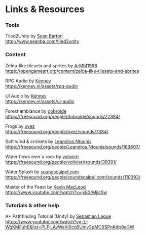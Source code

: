 Links & Resources
=================

### Tools
Tiled2Unity by [Sean Barton](http://www.seanba.com/)   
http://www.seanba.com/tiled2unity

### Content
Zelda-like tilesets and sprites by [ArMM1998](https://opengameart.org/users/armm1998)   
https://opengameart.org/content/zelda-like-tilesets-and-sprites

RPG Audio by [Kenney](https://kenney.nl)   
https://kenney.nl/assets/rpg-audio

UI Audio by [Kenney](https://kenney.nl)   
https://kenney.nl/assets/ui-audio

Forest ambiance by [dobroide](https://freesound.org/people/dobroide/)   
https://freesound.org/people/dobroide/sounds/22384/

Frogs by [oyez](https://freesound.org/people/oyez/)   
https://freesound.org/people/oyez/sounds/7384/

Soft wind & crickets by [Leandros.Ntounis](https://freesound.org/people/Leandros.Ntounis/)   
https://freesound.org/people/Leandros.Ntounis/sounds/163607/

Water flows over a rock by [volivieri](https://freesound.org/people/volivieri/)   
https://freesound.org/people/volivieri/sounds/38391/

Water Splash by [soundscalpel.com](https://freesound.org/people/soundscalpel.com/)   
https://freesound.org/people/soundscalpel.com/sounds/110393/

Master of the Feast by [Kevin MacLeod](http://incompetech.com/wordpress/)   
https://www.youtube.com/watch?v=jx83rMjic5w

### Tutorials & other help
A* Pathfinding Tutorial (Unity) by [Sebastian Lague](https://www.youtube.com/user/Cercopithecan)   
https://www.youtube.com/watch?v=-L-WgKMFuhE&list=PLFt_AvWsXl0cq5Umv3pMC9SPnKjfp9eGW

